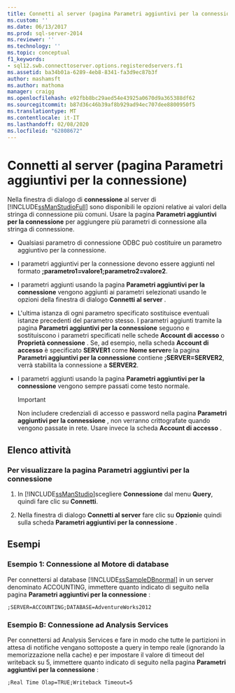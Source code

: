 ```yaml
---
title: Connetti al server (pagina Parametri aggiuntivi per la connessione) | Microsoft Docs
ms.custom: ''
ms.date: 06/13/2017
ms.prod: sql-server-2014
ms.reviewer: ''
ms.technology: ''
ms.topic: conceptual
f1_keywords:
- sql12.swb.connecttoserver.options.registeredservers.f1
ms.assetid: ba34b01a-6289-4eb8-8341-fa3d9ec87b3f
author: mashamsft
ms.author: mathoma
manager: craigg
ms.openlocfilehash: e92fbb8bc29aed54e43925a0670d9a365388df62
ms.sourcegitcommit: b87d36c46b39af8b929ad94ec707dee8800950f5
ms.translationtype: MT
ms.contentlocale: it-IT
ms.lasthandoff: 02/08/2020
ms.locfileid: "62808672"
---
```

# <a name="connect-to-server-additional-connection-parameters-page"></a>Connetti al server (pagina Parametri aggiuntivi per la connessione)
  Nella finestra di dialogo di **connessione** al server di [!INCLUDE[ssManStudioFull](../includes/ssmanstudiofull-md.md)] sono disponibili le opzioni relative ai valori della stringa di connessione più comuni. Usare la pagina **Parametri aggiuntivi per la connessione** per aggiungere più parametri di connessione alla stringa di connessione.  
  
-   Qualsiasi parametro di connessione ODBC può costituire un parametro aggiuntivo per la connessione.  
  
-   I parametri aggiuntivi per la connessione devono essere aggiunti nel formato **;parametro1=valore1;parametro2=valore2**.  
  
-   I parametri aggiunti usando la pagina **Parametri aggiuntivi per la connessione** vengono aggiunti ai parametri selezionati usando le opzioni della finestra di dialogo **Connetti al server** .  
  
-   L'ultima istanza di ogni parametro specificato sostituisce eventuali istanze precedenti del parametro stesso. I parametri aggiunti tramite la pagina **Parametri aggiuntivi per la connessione** seguono e sostituiscono i parametri specificati nelle schede **Account di accesso** o **Proprietà connessione** . Se, ad esempio, nella scheda **Account di accesso** è specificato **SERVER1** come **Nome server**e la pagina **Parametri aggiuntivi per la connessione** contiene **;SERVER=SERVER2**, verrà stabilita la connessione a **SERVER2**.  
  
-   I parametri aggiunti usando la pagina **Parametri aggiuntivi per la connessione** vengono sempre passati come testo normale.  
  
    > [!IMPORTANT]  
    >  Non includere credenziali di accesso e password nella pagina **Parametri aggiuntivi per la connessione** , non verranno crittografate quando vengono passate in rete. Usare invece la scheda **Account di accesso** .  
  
## <a name="task-list"></a>Elenco attività  
  
### <a name="to-show-the-additional-connection-parameters-page"></a>Per visualizzare la pagina Parametri aggiuntivi per la connessione  
  
1.  In [!INCLUDE[ssManStudio](../includes/ssmanstudio-md.md)]scegliere **Connessione** dal menu **Query**, quindi fare clic su **Connetti**.  
  
2.  Nella finestra di dialogo **Connetti al server** fare clic su **Opzioni**e quindi sulla scheda **Parametri aggiuntivi per la connessione** .  
  
## <a name="examples"></a>Esempi  
  
### <a name="example-a-connecting-to-the-database-engine"></a>Esempio 1: Connessione al Motore di database  
 Per connettersi al database [!INCLUDE[ssSampleDBnormal](../includes/sssampledbnormal-md.md)] in un server denominato ACCOUNTING, immettere quanto indicato di seguito nella pagina **Parametri aggiuntivi per la connessione** :  
  
```  
;SERVER=ACCOUNTING;DATABASE=AdventureWorks2012  
```  
  
### <a name="example-b-connecting-to-analysis-services"></a>Esempio B: Connessione ad Analysis Services  
 Per connettersi ad Analysis Services e fare in modo che tutte le partizioni in attesa di notifiche vengano sottoposte a query in tempo reale (ignorando la memorizzazione nella cache) e per impostare il valore di timeout del writeback su 5, immettere quanto indicato di seguito nella pagina **Parametri aggiuntivi per la connessione** :  
  
```  
;Real Time Olap=TRUE;Writeback Timeout=5  
```  
  
  
